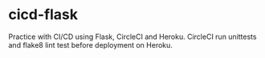 # cicd-flask
Practice with CI/CD using Flask, CircleCI and Heroku. CircleCI run unittests and flake8 lint test before deployment on Heroku.  
